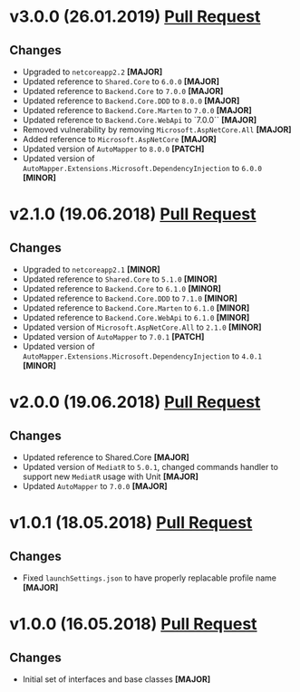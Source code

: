 ﻿# v3.0.0 (26.01.2019) [Pull Request](https://github.com/oskardudycz/GoldenEye/pull/69)

## Changes

* Upgraded to `netcoreapp2.2` **[MAJOR]**
* Updated reference to `Shared.Core` to `6.0.0` **[MAJOR]**
* Updated reference to `Backend.Core` to `7.0.0` **[MAJOR]**
* Updated reference to `Backend.Core.DDD` to `8.0.0` **[MAJOR]**
* Updated reference to `Backend.Core.Marten` to `7.0.0` **[MAJOR]**
* Updated reference to `Backend.Core.WebApi` to `7.0.0`` **[MAJOR]**
* Removed vulnerability by removing `Microsoft.AspNetCore.All` **[MAJOR]**
* Added reference to `Microsoft.AspNetCore` **[MAJOR]**
* Updated version of `AutoMapper` to `8.0.0` **[PATCH]**
* Updated version of `AutoMapper.Extensions.Microsoft.DependencyInjection` to `6.0.0` **[MINOR]**

# v2.1.0 (19.06.2018) [Pull Request](https://github.com/oskardudycz/GoldenEye/pull/64)

## Changes

* Upgraded to `netcoreapp2.1` **[MINOR]**
* Updated reference to `Shared.Core` to `5.1.0` **[MINOR]**
* Updated reference to `Backend.Core` to `6.1.0` **[MINOR]**
* Updated reference to `Backend.Core.DDD` to `7.1.0` **[MINOR]**
* Updated reference to `Backend.Core.Marten` to `6.1.0` **[MINOR]**
* Updated reference to `Backend.Core.WebApi` to `6.1.0` **[MINOR]**
* Updated version of `Microsoft.AspNetCore.All` to `2.1.0` **[MINOR]**
* Updated version of `AutoMapper` to `7.0.1` **[PATCH]**
* Updated version of `AutoMapper.Extensions.Microsoft.DependencyInjection` to `4.0.1` **[MINOR]**

# v2.0.0 (19.06.2018) [Pull Request](https://github.com/oskardudycz/GoldenEye/pull/64)

## Changes

* Updated reference to Shared.Core **[MAJOR]**
* Updated version of `MediatR` to `5.0.1`, changed commands handler to support new `MediatR` usage with Unit **[MAJOR]**
* Updated `AutoMapper` to `7.0.0` **[MAJOR]**

# v1.0.1 (18.05.2018) [Pull Request](https://github.com/oskardudycz/GoldenEye/pull/63)

## Changes

* Fixed `launchSettings.json` to have properly replacable profile name **[MAJOR]**

# v1.0.0 (16.05.2018) [Pull Request](https://github.com/oskardudycz/GoldenEye/pull/55)

## Changes

* Initial set of interfaces and base classes **[MAJOR]**